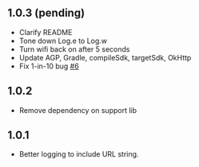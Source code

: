 ## 1.0.3 (pending)
* Clarify README
* Tone down Log.e to Log.w
* Turn wifi back on after 5 seconds
* Update AGP, Gradle, compileSdk, targetSdk, OkHttp
* Fix 1-in-10 bug [#6](https://github.com/tir38/android-network-monkey/issues/6)

## 1.0.2
* Remove dependency on support lib

## 1.0.1
* Better logging to include URL string.
